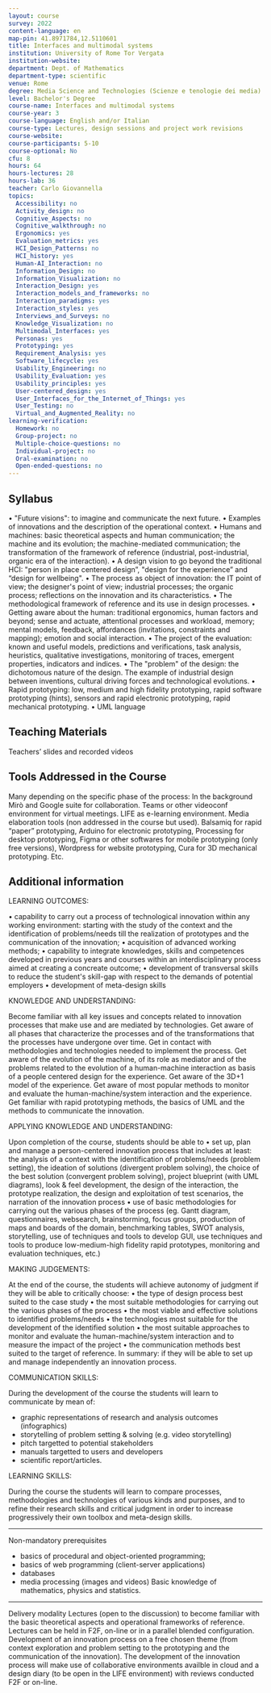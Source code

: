 ```yaml
---
layout: course
survey: 2022
content-language: en
map-pin: 41.8971784,12.5110601
title: Interfaces and multimodal systems
institution: University of Rome Tor Vergata
institution-website:  
department: Dept. of Mathematics
department-type: scientific
venue: Rome
degree: Media Science and Technologies (Scienze e tenologie dei media)
level: Bachelor's Degree
course-name: Interfaces and multimodal systems
course-year: 3
course-language: English and/or Italian
course-type: Lectures, design sessions and project work revisions
course-website: 
course-participants: 5-10
course-optional: No
cfu: 8
hours: 64
hours-lectures: 28
hours-lab: 36
teacher: Carlo Giovannella
topics: 
  Accessibility: no
  Activity_design: no
  Cognitive_Aspects: no
  Cognitive_walkthrough: no
  Ergonomics: yes
  Evaluation_metrics: yes
  HCI_Design_Patterns: no
  HCI_history: yes
  Human-AI_Interaction: no
  Information_Design: no
  Information_Visualization: no
  Interaction_Design: yes
  Interaction_models_and_frameworks: no
  Interaction_paradigms: yes
  Interaction_styles: yes
  Interviews_and_Surveys: no
  Knowledge_Visualization: no
  Multimodal_Interfaces: yes
  Personas: yes
  Prototyping: yes
  Requirement_Analysis: yes
  Software_lifecycle: yes
  Usability_Engineering: no
  Usability_Evaluation: yes
  Usability_principles: yes
  User-centered_design: yes
  User_Interfaces_for_the_Internet_of_Things: yes
  User_Testing: no
  Virtual_and_Augmented_Reality: no
learning-verification: 
  Homework: no 
  Group-project: no 
  Multiple-choice-questions: no 
  Individual-project: no 
  Oral-examination: no 
  Open-ended-questions: no 
---
```



## Syllabus 
• "Future visions": to imagine and communicate the next future.
•  Examples of innovations and the description of the operational context.
•  Humans and machines: basic theoretical aspects and human communication; the machine and its evolution; the machine-mediated communication; the transformation of the framework of reference (industrial, post-industrial, organic era of the interaction).
•  A design vision to go beyond the traditional HCI: "person in place centered design”, "design for the experience” and “design for wellbeing".
•  The process as object of innovation: the IT point of view; the designer's point of view; industrial processes; the organic process; reflections on the innovation and its characteristics.
•  The methodological framework of reference and its use in design processes.
•  Getting aware about the human: traditional ergonomics, human factors and beyond; sense and actuate, attentional processes and workload, memory; mental models, feedback, affordances (invitations, constraints and mapping); emotion and social interaction.
•  The project of the evaluation: known and useful models, predictions and verifications, task analysis, heuristics, qualitative investigations, monitoring of traces, emergent properties, indicators and indices.
• The "problem" of the design: the dichotomous nature of the design. The example of industrial design between inventions, cultural driving forces and technological evolutions.
• Rapid prototyping: low, medium and high fidelity prototyping, rapid software prototyping (hints), sensors and rapid electronic prototyping, rapid mechanical prototyping.
• UML language

## Teaching Materials 
Teachers’ slides and recorded videos

## Tools Addressed in the Course 
Many depending on the specific phase of the process: In the background Mirò and Google suite for collaboration. Teams or other videoconf environment for virtual meetings. LIFE as e-learning environment. Media elaboration tools (non addressed in the course but used). Balsamiq for rapid “paper” prototyping, Arduino for electronic prototyping, Processing for desktop prototyping, Figma or other softwares for mobile prototyping (only free versions), Wordpress for website prototyping, Cura for 3D mechanical prototyping. Etc. 

## Additional information 
LEARNING OUTCOMES:

•  capability to carry out a process of technological innovation within any working environment: starting with the study of the context and the identification of problems/needs till the realization of prototypes and the communication of the innovation;
•  acquisition of advanced working methods;
•  capability to integrate knowledges, skills and competences developed in previous years and courses within an interdisciplinary process aimed at creating a concreate outcome;
•  development of transversal skills to reduce the student's skill-gap with respect to the demands of potential employers
•  development of meta-design skills

KNOWLEDGE AND UNDERSTANDING: 

Become familiar with all key issues and concepts related to innovation processes that make use and are mediated by technologies.
Get aware of all phases that characterize the processes and of the transformations that the processes have undergone over time. Get in contact with  methodologies and technologies needed to implement the process. 
Get aware of the evolution of the machine, of its role as mediator and of the problems related to the evolution of a human-machine interaction as basis of a people centered design for the experience. Get aware of the 3D+1 model of the experience. Get aware of most popular methods to monitor and evaluate the human-machine/system interaction and the experience. 
Get familiar with rapid prototyping methods,  the basics of UML and the methods to communicate the innovation.

APPLYING KNOWLEDGE AND UNDERSTANDING:

Upon completion of the course, students should be able to
•  set up, plan and manage a person-centered innovation process that includes at least: the analysis of a context with the identification of problems/needs (problem setting), the ideation of solutions (divergent problem solving), the choice of the best solution (convergent problem solving), project blueprint (with UML diagrams), look & feel development, the design of the interaction, the prototype realization, the design and exploitation of test scenarios, the narration of the innovation process
•  use of basic methodologies for carrying out the various phases of the process (eg. Gantt diagram, questionnaires, websearch, brainstorming, focus groups, production of maps and boards of the domain, benchmarking tables, SWOT analysis, storytelling, use of techniques and tools to develop GUI, use techniques and tools to produce low-medium-high fidelity rapid prototypes, monitoring and evaluation techniques, etc.)

MAKING JUDGEMENTS: 

At the end of the course, the students will achieve autonomy of judgment if they will be able to critically choose:
•  the type of design process best suited to the case study
•  the most suitable methodologies for carrying out the various phases of the process
•  the most viable and effective solutions to identified problems/needs
•  the technologies most suitable for the development of the identified solution
•  the most suitable approaches to monitor and evaluate the human-machine/system interaction and to measure the impact of the project
•  the communication methods best suited to the target of reference.
In summary: if they will be able to set up and manage independently an innovation process.

COMMUNICATION SKILLS:

During the development of the course the students will learn to communicate by mean of:
- graphic representations of research and analysis outcomes (infographics)
- storytelling of problem setting & solving (e.g. video storytelling)
- pitch targetted to potential stakeholders
- manuals targetted to users and developers
- scientific report/articles.

LEARNING SKILLS:

During the course the students will learn to compare processes, methodologies and technologies of various kinds and purposes, and to refine their research skills and critical judgment in order to increase progressively their own toolbox and meta-design skills.

-----

Non-mandatory prerequisites
- basics of procedural and object-oriented programming;
- basics of web programming (client-server applications)
- databases
- media processing (images and videos)
Basic knowledge of mathematics, physics and statistics. 

------

Delivery modality
Lectures (open to the discussion) to become familiar with the basic theoretical aspects and operational frameworks of reference.
Lectures can be held in F2F, on-line or in a parallel blended configuration.
Development of an innovation process on a free chosen theme (from context exploration and problem setting to the prototyping and the communication of the innovation).
The development of the innovation process will make use of collaborative environments availble in cloud and a design diary (to be open in the LIFE environment) with reviews conducted F2F or on-line.

